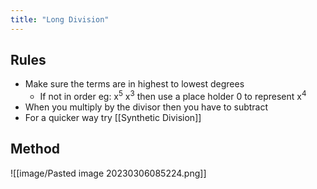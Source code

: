 ```yaml
---
title: "Long Division"
---
```

## Rules

- Make sure the terms are in highest to lowest degrees
	- If not in order eg: x$^5$ x$^3$ then use a place holder 0 to represent x$^4$  
- When you multiply by the divisor then you have to subtract
- For a quicker way try [[Synthetic Division]]

## Method 

![[image/Pasted image 20230306085224.png]]